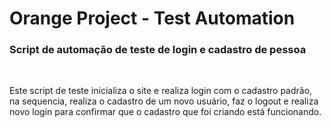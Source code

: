 <h1> Orange Project - Test Automation </h1>

<h3>Script de automação de teste de login e cadastro de pessoa</h3>
<body>
<br/>
<p>Este script de teste inicializa o site e realiza login com o cadastro padrão, na sequencia, realiza o cadastro de um novo usuário, faz o logout e realiza novo login para confirmar que o cadastro que foi criando está funcionando.</p>

</body>
